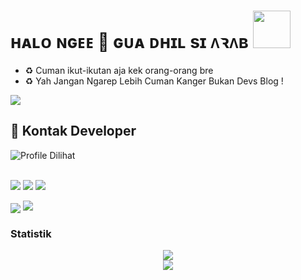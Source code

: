 # ʜᴀʟᴏ ɴɢᴇᴇ 👋  ɢᴜᴀ ᴅʜɪʟ sɪ ᴧꝛᴧʙ <img src="https://i.pinimg.com/originals/01/63/6c/01636c5434cd0462086620c60fdfec16.gif" width="60px">


<!-- Your badges
You can use the website to generate badges: https://shields.io/
-->


 -  ♻ Cuman ikut-ikutan aja kek orang-orang bre  <br>
 -  ♻ Yah Jangan Ngarep Lebih Cuman Kanger Bukan Devs Blog !

<img src="https://user-images.githubusercontent.com/73097560/115834477-dbab4500-a447-11eb-908a-139a6edaec5c.gif">

## 📲 Kontak Developer
![Profile Dilihat](https://komarev.com/ghpvc/?username=fadhilabdat04&color=blue&style=plastic&label=Profile+Dilihat)
<br>

<br>
<a href="https://github.com/fadhilabdat04"><img src="https://img.shields.io/badge/GitHub-Follow%20on%20GitHub-inactive.svg?logo=github"></a> <a href="https://t.me/Arabnihnge"><img src="https://img.shields.io/badge/Telegram-Find%20Me%20on%20Telegram-blue.svg?logo=telegram"></a> <a href="https://instagram.com/fadhilabdat"><img src="https://img.shields.io/badge/Instagram-Follow%20on%20Instagram-red.svg?logo=instagram"></a></p>

<p><img align="center" src="https://user-images.githubusercontent.com/77770753/117139498-f081c400-adc9-11eb-9aaf-f895a54ecc67.gif"/></a>

<img src="https://user-images.githubusercontent.com/73097560/115834477-dbab4500-a447-11eb-908a-139a6edaec5c.gif">

### Statistik
<div align="center">
<img src="https://github-readme-stats.vercel.app/api?username=fadhilabdat04&theme=react&show_icons=true&count_private=true">
</div>
<div align="center">
<img src="https://github-readme-stats.vercel.app/api/top-langs/?username=PunyaAlby&theme=tokyonight&layout=compact&langs_count=5">
</div>

 
